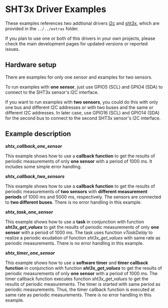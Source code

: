 # SHT3x Driver Examples

These examples references two addtional drivers [i2c](https://github.com/kanflo/esp-open-rtos-driver-i2c) and [sht3x](https://github.com/gschorcht/esp-open-rtos/extras/sht3x), which are provided in the `../../extras` folder.

If you plan to use one or both of this drivers in your own projects, please check the main development pages for updated versions or reported issues.

## Hardware setup

There are examples for only one sensor and examples for two sensors. 

To run examples with **one sensor**, just use GPIO5 (SCL) and GPIO4 (SDA) to connect to the SHT3x sensor's I2C interface. 

If you want to run examples with **two sensors**, you could do this with only one bus and different I2C addresses or with two buses and the same or different I2C addresses. In later case, use GPIO16 (SCL) and GPIO14 (SDA) for the second bus to connect to the second SHT3x sensor's I2C interface.

## Example description

__*shtx_callback_one_sensor*__

This example shows how to use a **callback function** to get the results of periodic measurements of only **one sensor** with a period of 1000 ms. It includes some simple error handling.

__*shtx_callback_two_sensors*__

This example shows how to use a **callback function** to get the results of periodic measurements of **two sensors** with **different measurement periods** of 1000 ms and 5000 ms, respectively. The sensors are connected to **two different buses**. There is no error handling in this example.

__*shtx_task_one_sensor*__

This example shows how to use a **task** in conjunction with function __*sht3x_get_values*__ to get the results of periodic measurements of only **one sensor** with a period of 1000 ms. The task uses function *vTaskDelay* to realize a periodic exudation of function *sht3x_get_values* with same rate as periodic measurements. There is no error handling in this example.

__*shtx_timer_one_sensor*__

This example shows how to use a **software timer** and **timer callback function** in conjunction with function __*sht3x_get_values*__ to get the results of periodic measurements of only **one sensor** with a period of 1000 ms. The timer callback function executes function *sht3x_get_values* to get the results of periodic measurements. The timer is started with same period as periodic measurements. Thus, the timer callback function is executed at same rate as periodic measurements. There is no error handling in this example.
